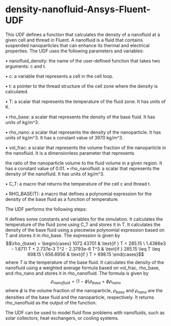 # density-nanofluid-Ansys-Fluent-UDF
This UDF defines a function that calculates the density of a nanofluid at a given cell and thread in Fluent. A nanofluid is a fluid that contains suspended nanoparticles that can enhance its thermal and electrical properties. The UDF uses the following parameters and variables:

•  nanofluid_density: the name of the user-defined function that takes two arguments: c and t.

•  c: a variable that represents a cell in the cell loop.

•  t: a pointer to the thread structure of the cell zone where the density is calculated.

•  T: a scalar that represents the temperature of the fluid zone. It has units of K.

•  rho_base: a scalar that represents the density of the base fluid. It has units of kg/m^3.

•  rho_nano: a scalar that represents the density of the nanoparticle. It has units of kg/m^3. It has a constant value of 3970 kg/m^3.

•  vol_frac: a scalar that represents the volume fraction of the nanoparticle in the nanofluid. It is a dimensionless parameter that represents

the ratio of
the nanoparticle volume to
the fluid volume in a given region. It has a constant value of 0.01.
•  rho_nanofluid: a scalar that represents the density of the nanofluid. It has units of kg/m^3.

•  C_T: a macro that returns the temperature of the cell c and thread t.

•  RHO_BASE(T): a macro that defines a polynomial expression for the density of the base fluid as a function of temperature.

The UDF performs the following steps:


It defines some constants and variables for the simulation.
It calculates the temperature of the fluid zone using C_T and stores it in T.
It calculates the density of the base fluid using a piecewise polynomial expression based on T and stores it in rho_base. The expression is given by $$\rho_{base} = \begin{cases} 1072.43701 & \text{if } T < 285.15 \ 1.4386e3 - 1.8711 T + 2.737e-3 T^2 - 2.3793e-6 T^3 & \text{if } 285.15 \leq T \leq 698.15 \ 656.6956 & \text{if } T > 698.15 \end{cases}$$ where $T$ is
the temperature
of
the base fluid.
It calculates the density of the nanofluid using a weighted average formula based on vol_frac, rho_base, and rho_nano and stores it in rho_nanofluid. The formula is given by $$\rho_{nanofluid} = (1 - \phi) \rho_{base} + \phi \rho_{nano}$$ where $\phi$ is
the volume fraction
of
the nanoparticle, $\rho_{base}$ and $\rho_{nano}$ are
the densities
of
the base fluid and
the nanoparticle, respectively.
It returns rho_nanofluid as
the output
of
the function.

The UDF can be used to model fluid flow problems with nanofluids, such as solar collectors, heat exchangers, or cooling systems. 
